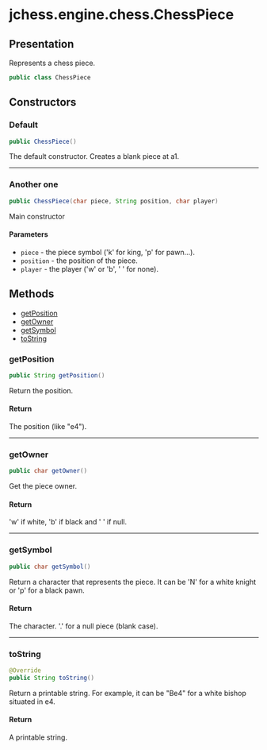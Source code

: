 # jchess.engine.chess.ChessPiece

## Presentation

Represents a chess piece.

```java
public class ChessPiece
```

## Constructors

### Default

```java
public ChessPiece()
```

The default constructor.
Creates a blank piece at a1.

---------------------------------------------

### Another one

```java
public ChessPiece(char piece, String position, char player)
```

Main constructor

#### Parameters

 * `piece` - the piece symbol ('k' for king, 'p' for pawn...).
 * `position` - the position of the piece.
 * `player` - the player ('w' or 'b', ' ' for none).

## Methods

 - [getPosition](#get_postition)
 - [getOwner](#get_owner)
 - [getSymbol](#get_symbol)
 - [toString](#to_string)

### getPosition <span id="get_position"></span>

```java
public String getPosition()
```

Return the position.

#### Return

The position (like "e4").

---------------------------------------------

### getOwner <span id="get_owner"></span>

```java
public char getOwner()
```

Get the piece owner.

#### Return

'w' if white, 'b' if black and ' ' if null.

---------------------------------------------

### getSymbol <span id="get_symbol"></span>

```java
public char getSymbol()
```

Return a character that represents the piece.
It can be 'N' for a white knight or 'p' for a black pawn.

#### Return

The character. '.' for a null piece (blank case).

---------------------------------------------

### toString <span id="to_string"></span>

```java
@Override
public String toString()
```

Return a printable string.
For example, it can be "Be4" for a white bishop situated in e4.

#### Return

A printable string.
